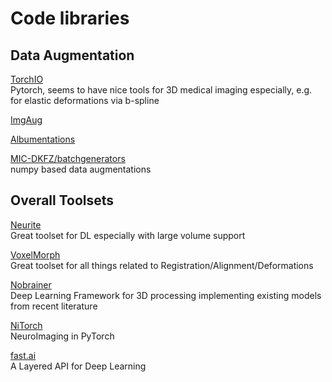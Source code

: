 # Code libraries

## Data Augmentation
[TorchIO](https://github.com/fepegar/torchio)  
Pytorch, seems to have nice tools for 3D medical imaging especially, e.g. for elastic deformations via b-spline  

[ImgAug](https://github.com/aleju/imgaug)

[Albumentations](https://github.com/albumentations-team/albumentations)

[MIC-DKFZ/batchgenerators](https://github.com/MIC-DKFZ/batchgenerators)  
numpy based data augmentations

## Overall Toolsets
[Neurite](https://github.com/adalca/neurite)  
Great toolset for DL especially with large volume support  

[VoxelMorph](https://github.com/voxelmorph/voxelmorph)  
Great toolset for all things related to Registration/Alignment/Deformations

[Nobrainer](https://github.com/neuronets/nobrainer)  
Deep Learning Framework for 3D processing implementing existing models from recent literature 

[NiTorch](https://github.com/balbasty/nitorch)  
NeuroImaging in PyTorch

[fast.ai](fast.ai)  
A Layered API for Deep Learning

